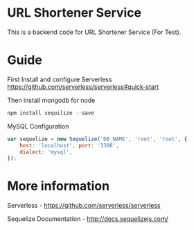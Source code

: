 # URL Shortener Service

This is a backend code for URL Shortener Service (For Test).

# Guide

First Install and configure Serverless https://github.com/serverless/serverless#quick-start

Then install mongodb for node
```javascript
npm install sequilize --save 
```

MySQL Configuration
```javascript
var sequelize = new Sequelize('DB_NAME', 'root', 'root', {
    host: 'localhost', port: '3306',
    dialect: 'mysql',
});
```


# More information

Serverless - https://github.com/serverless/serverless

Sequelize Documentation - http://docs.sequelizejs.com/

